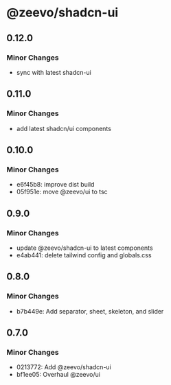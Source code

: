 # @zeevo/shadcn-ui

## 0.12.0

### Minor Changes

- sync with latest shadcn-ui

## 0.11.0

### Minor Changes

- add latest shadcn/ui components

## 0.10.0

### Minor Changes

- e6f45b8: improve dist build
- 05f951e: move @zeevo/ui to tsc

## 0.9.0

### Minor Changes

- update @zeevo/shadcn-ui to latest components
- e4ab441: delete tailwind config and globals.css

## 0.8.0

### Minor Changes

- b7b449e: Add separator, sheet, skeleton, and slider

## 0.7.0

### Minor Changes

- 0213772: Add @zeevo/shadcn-ui
- bf1ee05: Overhaul @zeevo/ui
